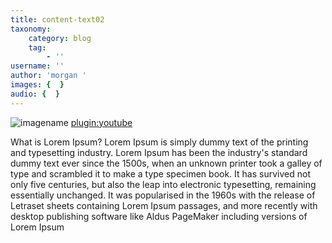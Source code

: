 ```yaml
---
title: content-text02
taxonomy:
    category: blog
    tag:
        - ''
username: ''
author: 'morgan '
images: {  }
audio: {  }
---
```


![imagename](comingsoon.jpg 'short description')
[plugin:youtube](https://www.youtube.com/watch?v=BK8guP9ov2U)


What is Lorem Ipsum?
Lorem Ipsum is simply dummy text of the printing and typesetting industry. Lorem Ipsum has been the industry's standard dummy text ever since the 1500s, when an unknown printer took a galley of type and scrambled it to make a type specimen book. It has survived not only five centuries, but also the leap into electronic typesetting, remaining essentially unchanged. It was popularised in the 1960s with the release of Letraset sheets containing Lorem Ipsum passages, and more recently with desktop publishing software like Aldus PageMaker including versions of Lorem Ipsum
